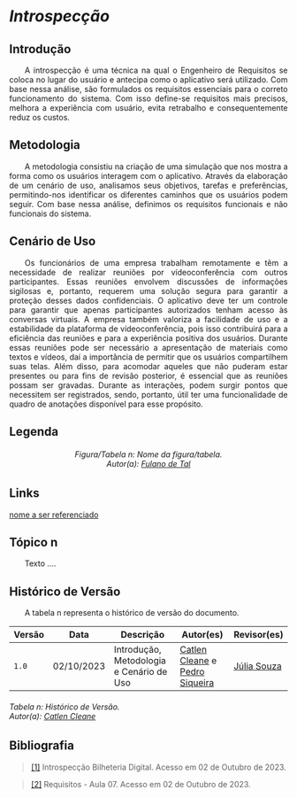 # ***Introspecção***

## **Introdução**
<p align="justify">
&emsp;&emsp;A introspecção é uma técnica na qual o Engenheiro de Requisitos se coloca no lugar do usuário e antecipa como o aplicativo será utilizado. Com base nessa análise, são formulados os requisitos essenciais para o correto funcionamento do sistema. Com isso define-se requisitos mais precisos, melhora a experiência com usuário, evita retrabalho e consequentemente reduz os custos.
</p>

## **Metodologia**
<p align="justify">
&emsp;&emsp;A metodologia consistiu na criação de uma simulação que nos mostra a forma como os usuários interagem com o aplicativo. Através da elaboração de um cenário de uso, analisamos seus objetivos, tarefas e preferências, permitindo-nos identificar os diferentes caminhos que os usuários podem seguir. Com base nessa análise, definimos os requisitos funcionais e não funcionais do sistema.
</p>

## **Cenário de Uso**
<p align="justify">
&emsp;&emsp;Os funcionários de uma empresa trabalham remotamente e têm a necessidade de realizar reuniões por vídeoconferência com outros participantes. Essas reuniões envolvem discussões de informações sigilosas e, portanto, requerem uma solução segura para garantir a proteção desses dados confidenciais. O aplicativo deve ter um controle para garantir que apenas participantes autorizados tenham acesso às conversas virtuais. A empresa também valoriza a facilidade de uso e a estabilidade da plataforma de vídeoconferência, pois isso contribuirá para a eficiência das reuniões e para a experiência positiva dos usuários. Durante essas reuniões pode ser necessário a apresentação de materiais como textos e vídeos, daí a importância de permitir que os usuários compartilhem suas telas. Além disso, para acomodar aqueles que não puderam estar presentes ou para fins de revisão posterior, é essencial que as reuniões possam ser gravadas. Durante as interações, podem surgir pontos que necessitem ser registrados, sendo, portanto, útil ter uma funcionalidade de quadro de anotações disponível para esse propósito.
</p>

## **Legenda**
<p align="justify">
<h6 align = "center"> Figura/Tabela n: Nome da figura/tabela.
<br> Autor(a): <a href="https://github.com/fulanodetal">Fulano de Tal</a></h6>
</p>

## **Links**
<p align="justify">
<a href="link de referência">nome a ser referenciado</a>
</p>

## **Tópico n**
<p align="justify">
&emsp;&emsp;Texto ....
</p>

## **Histórico de Versão**
<p align="justify">
&emsp;&emsp;A tabela n representa o histórico de versão do documento.
</p>

| Versão | Data | Descrição | Autor(es) | Revisor(es) |
| ------ | ---- | --------- | --------- | ---------- |
| `1.0`  | 02/10/2023 | Introdução, Metodologia e Cenário de Uso | [Catlen Cleane](https://github.com/catlenc) e [Pedro Siqueira](https://github.com/PedroSiq) | [Júlia Souza](https://github.com/JuliaSSouza) |
<h6> Tabela n: Histórico de Versão.
<br> Autor(a): <a href="https://github.com/catlenc">Catlen Cleane</a></h6>
</center>

## **Bibliografia**
> <a href="https://requisitos-de-software.github.io/2023.1-BilheteriaDigital/elicitacao/tecnicas/introspeccao/">[1]</a> Introspecção Bilheteria Digital. Acesso em 02 de Outubro de 2023.

> <a href="https://aprender3.unb.br/pluginfile.php/2692772/mod_resource/content/2/Requisitos%20-%20Aula%2007.pdf">[2]</a> Requisitos - Aula 07. Acesso em 02 de Outubro de 2023.